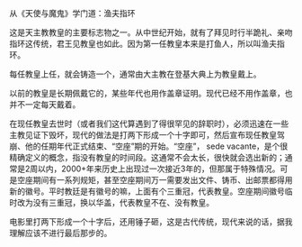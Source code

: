 从《天使与魔鬼》学门道：渔夫指环

这是天主教教皇的主要标志物之一。从中世纪开始，就有了拜见时行半跪礼、亲吻指环这传统，君王见教皇也如此。因为第一任教皇本来是打鱼人，所以叫渔夫指环。

每任教皇上任，就会铸造一个，通常由大主教在登基大典上为教皇戴上。

以前的教皇是长期佩戴它的，某些年代也用作盖章证明。现代已经不用作盖章，也并不一定每天戴着。

在现任教皇去世时（或者我们这代算遇到了得很罕见的辞职时），必须迅速在一些主教见证下毁坏，现代的做法是打两下形成一个十字即可，然后宣布现任教皇驾崩、他的任期年代正式结束、“空座”期的开始。“空座”， sede vacante，是个很精确定义的概念，指没有教皇的时间段。这通常不会太长，很快就会选出新的；通常是2周以内，2000+年来历史上出现过一次接近3年的，但那属于特殊情况。可是空座期间有一系列规矩，甚至空座期间万一需要发出文件、铸币、出邮票都得用新的徽号。平时教廷是有徽号的嘛，上面有个三重冠，代表教皇。空座期间徽号临时改为没有三重冠，换以华盖，代表教皇不在、没有教皇。

电影里打两下形成一个十字后，还用锤子砸，这是古代传统，现代来说的话，据我理解应该不进行最后那步的。
